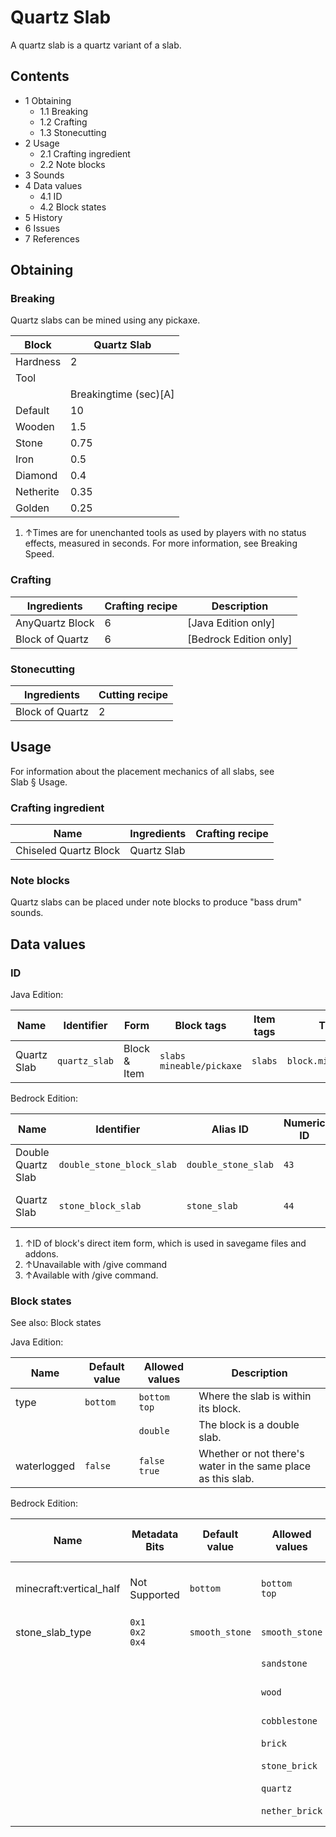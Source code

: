 # Quartz Slab
A quartz slab is a quartz variant of a slab.

## Contents
- 1 Obtaining
	- 1.1 Breaking
	- 1.2 Crafting
	- 1.3 Stonecutting
- 2 Usage
	- 2.1 Crafting ingredient
	- 2.2 Note blocks
- 3 Sounds
- 4 Data values
	- 4.1 ID
	- 4.2 Block states
- 5 History
- 6 Issues
- 7 References

## Obtaining
### Breaking
Quartz slabs can be mined using any pickaxe.

| Block     | Quartz Slab           |
|-----------|-----------------------|
| Hardness  | 2                     |
| Tool      |                       |
|           | Breakingtime (sec)[A] |
| Default   | 10                    |
| Wooden    | 1.5                   |
| Stone     | 0.75                  |
| Iron      | 0.5                   |
| Diamond   | 0.4                   |
| Netherite | 0.35                  |
| Golden    | 0.25                  |

1. ↑Times are for unenchanted tools as used by players with no status effects, measured in seconds. For more information, see Breaking Speed.

### Crafting
| Ingredients     | Crafting recipe | Description              |
|-----------------|-----------------|--------------------------|
| AnyQuartz Block | 6               | ‌[Java Edition  only]    |
| Block of Quartz | 6               | ‌[Bedrock Edition  only] |

### Stonecutting
| Ingredients     | Cutting recipe |
|-----------------|----------------|
| Block of Quartz | 2              |

## Usage
For information about the placement mechanics of all slabs, see Slab § Usage.

### Crafting ingredient
| Name                  | Ingredients | Crafting recipe |
|-----------------------|-------------|-----------------|
| Chiseled Quartz Block | Quartz Slab |                 |

### Note blocks
Quartz slabs can be placed under note blocks to produce "bass drum" sounds.

## Data values
### ID
Java Edition:

| Name        | Identifier    | Form         | Block tags                     | Item tags | Translation key               |
|-------------|---------------|--------------|--------------------------------|-----------|-------------------------------|
| Quartz Slab | `quartz_slab` | Block & Item | `slabs`<br/>`mineable/pickaxe` | `slabs`   | `block.minecraft.quartz_slab` |

Bedrock Edition:

| Name               | Identifier                | Alias ID            | Numeric ID | Form                         | Item ID[i 1]                                                    | Translation key                      |
|--------------------|---------------------------|---------------------|------------|------------------------------|-----------------------------------------------------------------|--------------------------------------|
| Double Quartz Slab | `double_stone_block_slab` | `double_stone_slab` | `43`       | Block & Ungiveable Item[i 2] | `double_stone_block_slab`<br/>Alias ID:`real_double_stone_slab` | `tile.double_stone_slab.quartz.name` |
| Quartz Slab        | `stone_block_slab`        | `stone_slab`        | `44`       | Block & Giveable Item[i 3]   | `stone_block_slab`<br/>Alias ID:`double_stone_slab`             | `tile.stone_slab.quartz.name`        |

1. ↑ID of block's direct item form, which is used in savegame files and addons.
2. ↑Unavailable with /give command
3. ↑Available with /give command.

### Block states
See also: Block states

Java Edition:

| Name        | Default value | Allowed values     | Description                                                  |
|-------------|---------------|--------------------|--------------------------------------------------------------|
| type        | `bottom`      | `bottom`<br/>`top` | Where the slab is within its block.                          |
|             |               | `double`           | The block is a double slab.                                  |
| waterlogged | `false`       | `false`<br/>`true` | Whether or not there's water in the same place as this slab. |

Bedrock Edition:

| Name                    | Metadata Bits             | Default value  | Allowed values     | Values forMetadata Bits | Description                         |
|-------------------------|---------------------------|----------------|--------------------|-------------------------|-------------------------------------|
| minecraft:vertical_half | Not Supported             | `bottom`       | `bottom`<br/>`top` | `Unsupported`           | Where the slab is within its block. |
| stone_slab_type         | `0x1`<br/>`0x2`<br/>`0x4` | `smooth_stone` | `smooth_stone`     | `0`                     | Smooth Stone Slab                   |
|                         |                           |                | `sandstone`        | `1`                     | Sandstone Slab                      |
|                         |                           |                | `wood`             | `2`                     | Petrified Oak Slab                  |
|                         |                           |                | `cobblestone`      | `3`                     | Cobblestone Slab                    |
|                         |                           |                | `brick`            | `4`                     | Brick Slab                          |
|                         |                           |                | `stone_brick`      | `5`                     | Stone Brick Slab                    |
|                         |                           |                | `quartz`           | `6`                     | Quartz Slab                         |
|                         |                           |                | `nether_brick`     | `7`                     | Nether Brick Slab                   |




